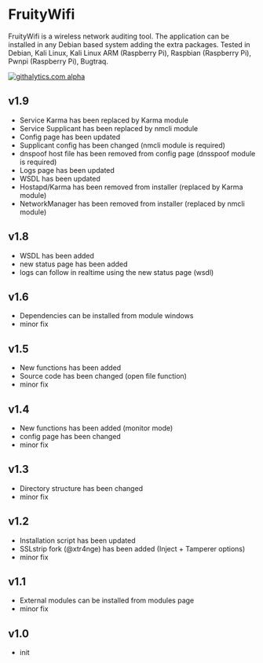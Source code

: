 FruityWifi
==============

FruityWifi is a wireless network auditing tool. The application can be installed in any Debian based system adding the extra packages. Tested in Debian, Kali Linux, Kali Linux ARM (Raspberry Pi), Raspbian (Raspberry Pi), Pwnpi (Raspberry Pi), Bugtraq.

[![githalytics.com alpha](https://cruel-carlota.pagodabox.com/080d09d574c44ef246b87e11ed2468fc "githalytics.com")](http://githalytics.com/xtr4nge/FruityWifi)


v1.9
----------------
- Service Karma has been replaced by Karma module
- Service Supplicant has been replaced by nmcli module
- Config page has been updated
- Supplicant config has been changed (nmcli module is required)
- dnspoof host file has been removed from config page (dnsspoof module is required)
- Logs page has been updated
- WSDL has been updated
- Hostapd/Karma has been removed from installer (replaced by Karma module)
- NetworkManager has been removed from installer (replaced by nmcli module)


v1.8
----------------
- WSDL has been added
- new status page has been added
- logs can follow in realtime using the new status page (wsdl)


v1.6
----------------
- Dependencies can be installed from module windows
- minor fix


v1.5
----------------
- New functions has been added
- Source code has been changed (open file function)
- minor fix


v1.4
----------------
- New functions has been added (monitor mode)
- config page has been changed
- minor fix


v1.3
----------------
- Directory structure has been changed
- minor fix


v1.2
----------------
- Installation script has been updated
- SSLstrip fork (@xtr4nge) has been added (Inject + Tamperer options)
- minor fix


v1.1
----------------
- External modules can be installed from modules page
- minor fix


v1.0
----------------
- init
